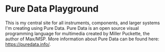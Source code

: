 # Pure Data Playground
This is my central site for all instruments, components, and larger systems I'm creating using Pure Data. Pure Data is an open source visual programming language for multimedia created by Miller Puckette, the author of Max/MSP. More information about Pure Data can be found here: https://puredata.info/.
